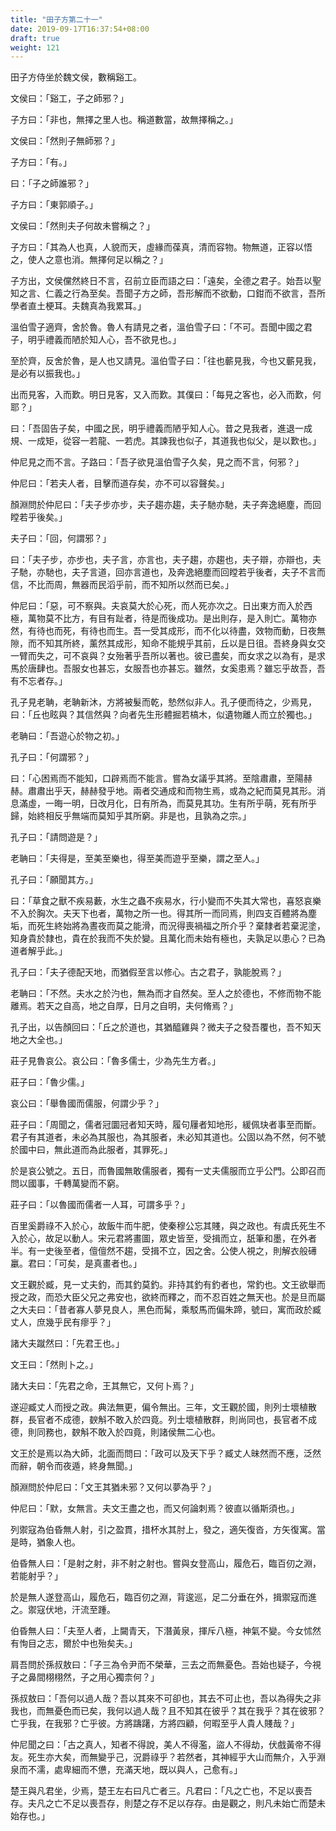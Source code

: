 ```yaml
---
title: "田子方第二十一"
date: 2019-09-17T16:37:54+08:00
draft: true
weight: 121
---
```




田子方侍坐於魏文侯，數稱谿工。

文侯曰：「谿工，子之師邪？」

子方曰：「非也，無擇之里人也。稱道數當，故無擇稱之。」

文侯曰：「然則子無師邪？」

子方曰：「有。」

曰：「子之師誰邪？」

子方曰：「東郭順子。」

文侯曰：「然則夫子何故未嘗稱之？」

子方曰：「其為人也真，人貌而天，虛緣而葆真，清而容物。物無道，正容以悟之，使人之意也消。無擇何足以稱之？」

子方出，文侯儻然終日不言，召前立臣而語之曰：「遠矣，全德之君子。始吾以聖知之言、仁義之行為至矣。吾聞子方之師，吾形解而不欲動，口鉗而不欲言，吾所學者直土梗耳。夫魏真為我累耳。」



溫伯雪子適齊，舍於魯。魯人有請見之者，溫伯雪子曰：「不可。吾聞中國之君子，明乎禮義而陋於知人心，吾不欲見也。」

至於齊，反舍於魯，是人也又請見。溫伯雪子曰：「往也蘄見我，今也又蘄見我，是必有以振我也。」

出而見客，入而歎。明日見客，又入而歎。其僕曰：「每見之客也，必入而歎，何耶？」

曰：「吾固告子矣，中國之民，明乎禮義而陋乎知人心。昔之見我者，進退一成規、一成矩，從容一若龍、一若虎。其諫我也似子，其道我也似父，是以歎也。」

仲尼見之而不言。子路曰：「吾子欲見溫伯雪子久矣，見之而不言，何邪？」

仲尼曰：「若夫人者，目擊而道存矣，亦不可以容聲矣。」



顏淵問於仲尼曰：「夫子步亦步，夫子趨亦趨，夫子馳亦馳，夫子奔逸絕塵，而回瞠若乎後矣。」

夫子曰：「回，何謂邪？」

曰：「夫子步，亦步也，夫子言，亦言也，夫子趨，亦趨也，夫子辯，亦辯也，夫子馳，亦馳也，夫子言道，回亦言道也，及奔逸絕塵而回瞠若乎後者，夫子不言而信，不比而周，無器而民滔乎前，而不知所以然而已矣。」

仲尼曰：「惡，可不察與。夫哀莫大於心死，而人死亦次之。日出東方而入於西極，萬物莫不比方，有目有趾者，待是而後成功。是出則存，是入則亡。萬物亦然，有待也而死，有待也而生。吾一受其成形，而不化以待盡，效物而動，日夜無隙，而不知其所終，薰然其成形，知命不能規乎其前，丘以是日徂。吾終身與女交一臂而失之，可不哀與？女殆著乎吾所以著也。彼已盡矣，而女求之以為有，是求馬於唐肆也。吾服女也甚忘，女服吾也亦甚忘。雖然，女奚患焉？雖忘乎故吾，吾有不忘者存。」



孔子見老聃，老聃新沐，方將被髮而乾，慹然似非人。孔子便而待之，少焉見，曰：「丘也眩與？其信然與？向者先生形體掘若槁木，似遺物離人而立於獨也。」

老聃曰：「吾遊心於物之初。」

孔子曰：「何謂邪？」

曰：「心困焉而不能知，口辟焉而不能言。嘗為女議乎其將。至陰肅肅，至陽赫赫。肅肅出乎天，赫赫發乎地。兩者交通成和而物生焉，或為之紀而莫見其形。消息滿虛，一晦一明，日改月化，日有所為，而莫見其功。生有所乎萌，死有所乎歸，始終相反乎無端而莫知乎其所窮。非是也，且孰為之宗。」

孔子曰：「請問遊是？」

老聃曰：「夫得是，至美至樂也，得至美而遊乎至樂，謂之至人。」

孔子曰：「願聞其方。」

曰：「草食之獸不疾易藪，水生之蟲不疾易水，行小變而不失其大常也，喜怒哀樂不入於胸次。夫天下也者，萬物之所一也。得其所一而同焉，則四支百體將為塵垢，而死生終始將為晝夜而莫之能滑，而況得喪禍福之所介乎？棄隸者若棄泥塗，知身貴於隸也，貴在於我而不失於變。且萬化而未始有極也，夫孰足以患心？已為道者解乎此。」

孔子曰：「夫子德配天地，而猶假至言以修心。古之君子，孰能脫焉？」

老聃曰：「不然。夫水之於汋也，無為而才自然矣。至人之於德也，不修而物不能離焉。若天之自高，地之自厚，日月之自明，夫何脩焉？」

孔子出，以告顏回曰：「丘之於道也，其猶醯雞與？微夫子之發吾覆也，吾不知天地之大全也。」



莊子見魯哀公。哀公曰：「魯多儒士，少為先生方者。」

莊子曰：「魯少儒。」

哀公曰：「舉魯國而儒服，何謂少乎？」

莊子曰：「周聞之，儒者冠圜冠者知天時，履句屨者知地形，緩佩玦者事至而斷。君子有其道者，未必為其服也，為其服者，未必知其道也。公固以為不然，何不號於國中曰，無此道而為此服者，其罪死。」

於是哀公號之。五日，而魯國無敢儒服者，獨有一丈夫儒服而立乎公門。公即召而問以國事，千轉萬變而不窮。

莊子曰：「以魯國而儒者一人耳，可謂多乎？」



百里奚爵祿不入於心，故飯牛而牛肥，使秦穆公忘其賤，與之政也。有虞氏死生不入於心，故足以動人。宋元君將畫圖，眾史皆至，受揖而立，舐筆和墨，在外者半。有一史後至者，儃儃然不趨，受揖不立，因之舍。公使人視之，則解衣般礡臝。君曰：「可矣，是真畫者也。」



文王觀於臧，見一丈夫釣，而其釣莫釣。非持其釣有釣者也，常釣也。文王欲舉而授之政，而恐大臣父兄之弗安也，欲終而釋之，而不忍百姓之無天也。於是旦而屬之大夫曰：「昔者寡人夢見良人，黑色而髯，乘駁馬而偏朱蹄，號曰，寓而政於臧丈人，庶幾乎民有瘳乎？」

諸大夫蹴然曰：「先君王也。」

文王曰：「然則卜之。」

諸大夫曰：「先君之命，王其無它，又何卜焉？」

遂迎臧丈人而授之政。典法無更，偏令無出。三年，文王觀於國，則列士壞植散群，長官者不成德，斔斛不敢入於四竟。列士壞植散群，則尚同也，長官者不成德，則同務也，斔斛不敢入於四竟，則諸侯無二心也。

文王於是焉以為大師，北面而問曰：「政可以及天下乎？臧丈人昧然而不應，泛然而辭，朝令而夜遁，終身無聞。」

顏淵問於仲尼曰：「文王其猶未邪？又何以夢為乎？」

仲尼曰：「默，女無言。夫文王盡之也，而又何論刺焉？彼直以循斯須也。」



列禦寇為伯昏無人射，引之盈貫，措杯水其肘上，發之，適矢復沓，方矢復寓。當是時，猶象人也。

伯昏無人曰：「是射之射，非不射之射也。嘗與女登高山，履危石，臨百仞之淵，若能射乎？」

於是無人遂登高山，履危石，臨百仞之淵，背逡巡，足二分垂在外，揖禦寇而進之。禦寇伏地，汗流至踵。

伯昏無人曰：「夫至人者，上闚青天，下潛黃泉，揮斥八極，神氣不變。今女怵然有恂目之志，爾於中也殆矣夫。」



肩吾問於孫叔敖曰：「子三為令尹而不榮華，三去之而無憂色。吾始也疑子，今視子之鼻間栩栩然，子之用心獨柰何？」

孫叔敖曰：「吾何以過人哉？吾以其來不可卻也，其去不可止也，吾以為得失之非我也，而無憂色而已矣，我何以過人哉？且不知其在彼乎？其在我乎？其在彼邪？亡乎我，在我邪？亡乎彼。方將躊躇，方將四顧，何暇至乎人貴人賤哉？」

仲尼聞之曰：「古之真人，知者不得說，美人不得濫，盜人不得劫，伏戲黃帝不得友。死生亦大矣，而無變乎己，況爵祿乎？若然者，其神經乎大山而無介，入乎淵泉而不濡，處卑細而不憊，充滿天地，既以與人，己愈有。」



楚王與凡君坐，少焉，楚王左右曰凡亡者三。凡君曰：「凡之亡也，不足以喪吾存。夫凡之亡不足以喪吾存，則楚之存不足以存存。由是觀之，則凡未始亡而楚未始存也。」